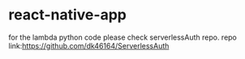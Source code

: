 # react-native-app

for the lambda python code please check serverlessAuth repo.
 repo link:https://github.com/dk46164/ServerlessAuth
